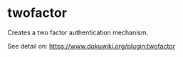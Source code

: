 # twofactor

Creates a two factor authentication mechanism.

See detail on: https://www.dokuwiki.org/plugin:twofactor

